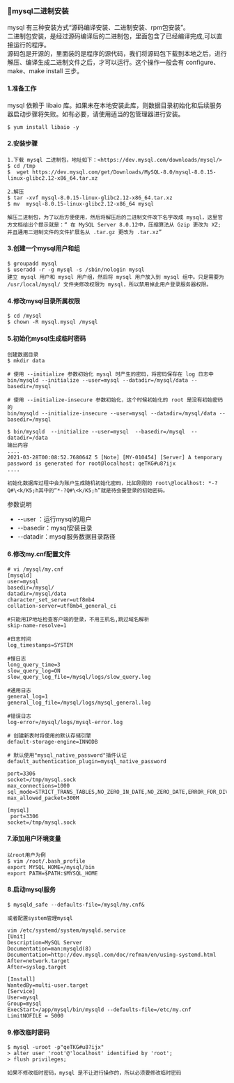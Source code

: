 ### 📝mysql二进制安装
mysql 有三种安装方式“源码编译安装、二进制安装、rpm包安装”。  
二进制包安装，是经过源码编译后的二进制包，里面包含了已经编译完成,可以直接运行的程序。  
源码包是开源的，里面装的是程序的源代码，我们将源码包下载到本地之后，进行解压、编译生成二进制文件之后，才可以运行。这个操作一般会有 configure、make、make install 三步。  

#### 1.准备工作

mysql 依赖于 libaio 库。如果未在本地安装此库，则数据目录初始化和后续服务器启动步骤将失败。如有必要，请使用适当的包管理器进行安装。
```
$ yum install libaio -y
```
#### 2.安装步骤
```
1.下载 mysql 二进制包，地址如下：<https://dev.mysql.com/downloads/mysql/>
$ cd /tmp
$  wget https://dev.mysql.com/get/Downloads/MySQL-8.0/mysql-8.0.15-linux-glibc2.12-x86_64.tar.xz

2.解压
$ tar -xvf mysql-8.0.15-linux-glibc2.12-x86_64.tar.xz
$ mv  mysql-8.0.15-linux-glibc2.12-x86_64 mysql

解压二进制包，为了以后方便使用，然后将解压后的二进制文件改下名字改成 mysql，这里官方文档给出个提示就是：“ 在 MySQL Server 8.0.12中，压缩算法从 Gzip 更改为 XZ; 并且通用二进制文件的文件扩展名从 .tar.gz 更改为 .tar.xz”
```
#### 3.创建一个mysql用户和组
```
$ groupadd mysql
$ useradd -r -g mysql -s /sbin/nologin mysql
建立 mysql 用户和 mysql 用户组，然后将 mysql 用户放入到 mysql 组中。只是需要为 /usr/local/mysql/ 文件夹修改权限为 mysql，所以禁用掉此用户登录服务器权限。
```
#### 4.修改mysql目录所属权限
```
$ cd /mysql
$ chown -R mysql.mysql /mysql
```
#### 5.初始化mysql生成临时密码
```
创建数据目录
$ mkdir data

# 使用 --initialize 参数初始化 mysql 时产生的密码，将密码保存在 log 日志中
bin/mysqld --initialize --user=mysql --datadir=/mysql/data --basedir=/mysql 

# 使用 --initialize-insecure 参数初始化，这个时候初始化的 root 是没有初始密码的
bin/mysqld --initialize-insecure --user=mysql --datadir=/mysql/data --basedir=/mysql

$ bin/mysqld  --initialize --user=mysql  --basedir=/mysql  --datadir=/data
输出内容
....
2021-03-28T00:08:52.768064Z 5 [Note] [MY-010454] [Server] A temporary password is generated for root@localhost: qeTKG#u8?ijx
....

初始化数据库过程中会为账户生成随机初始化密码，比如刚刚的 root\@localhost: *-?Q#\<k/K5;h其中的“*-?Q#\<k/K5;h”就是待会要登录的初始密码。
```
参数说明

*   \--user ：运行mysql的用户
*   \--basedir：mysql安装目录
*   \--datadir：mysql服务数据目录路径

#### 6.修改my.cnf配置文件
```
# vi /mysql/my.cnf                              
[mysqld]
user=mysql
basedir=/mysql/
datadir=/mysql/data
character_set_server=utf8mb4
collation-server=utf8mb4_general_ci

#只能用IP地址检查客户端的登录，不用主机名,跳过域名解析
skip-name-resolve=1
 
#日志时间
log_timestamps=SYSTEM
 
#慢日志
long_query_time=3
slow_query_log=ON
slow_query_log_file=/mysql/logs/slow_query.log
 
#通用日志
general_log=1
general_log_file=/mysql/logs/mysql_general.log
 
#错误日志
log-error=/mysql/logs/mysql-error.log
 
# 创建新表时将使用的默认存储引擎
default-storage-engine=INNODB
 
# 默认使用"mysql_native_password"插件认证
default_authentication_plugin=mysql_native_password
 
port=3306
socket=/tmp/mysql.sock
max_connections=1000
sql_mode=STRICT_TRANS_TABLES,NO_ZERO_IN_DATE,NO_ZERO_DATE,ERROR_FOR_DIVISION_BY_ZERO,NO_ENGINE_SUBSTITUTION
max_allowed_packet=300M
 
[mysql]
 port=3306
socket=/tmp/mysql.sock
```
#### 7.添加用户环境变量
```
以root用户为例
$ vim /root/.bash_profile
export MYSQL_HOME=/mysql/bin
export PATH=$PATH:$MYSQL_HOME
```
#### 8.启动mysql服务
```
$ mysqld_safe --defaults-file=/mysql/my.cnf&

或者配置system管理mysql
 
vim /etc/systemd/system/mysqld.service
[Unit]
Description=MySQL Server
Documentation=man:mysqld(8)
Documentation=http://dev.mysql.com/doc/refman/en/using-systemd.html
After=network.target
After=syslog.target
 
[Install]
WantedBy=multi-user.target
[Service]
User=mysql
Group=mysql
ExecStart=/app/mysql/bin/mysqld --defaults-file=/etc/my.cnf
LimitNOFILE = 5000
```

#### 9.修改临时密码
```
$ mysql -uroot -p"qeTKG#u8?ijx"
> alter user 'root'@'localhost' identified by 'root';
> flush privileges;

如果不修改临时密码，mysql 是不让进行操作的，所以必须要修改临时密码
```